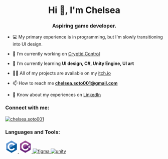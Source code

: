<h1 align="center">Hi 👋, I'm Chelsea</h1>
<h3 align="center">Aspiring game developer.</h3>

- 💻 My primary experience is in programming, but I'm slowly transitioning into UI design.

- 🔭 I’m currently working on [Cryptid Control](https://github.com/corysmith19x/GP3-Team-2-Repo)

- 🌱 I’m currently learning **UI design, C#, Unity Engine, UI art**

- 👨‍💻 All of my projects are available on my [itch.io](https://chelseasoto.itch.io/)

- 📫 How to reach me **chelsea.soto001@gmail.com**

- 📄 Know about my experiences on [LinkedIn](www.linkedin.com/in/chelseasoto001)

<h3 align="left">Connect with me:</h3>
<p align="left">
<a href="https://linkedin.com/in/chelsea.soto001" target="blank"><img align="center" src="https://raw.githubusercontent.com/rahuldkjain/github-profile-readme-generator/master/src/images/icons/Social/linked-in-alt.svg" alt="chelsea.soto001" height="30" width="40" /></a>
</p>

<h3 align="left">Languages and Tools:</h3>
<p align="left"> <a href="https://www.cprogramming.com/" target="_blank" rel="noreferrer"> <img src="https://raw.githubusercontent.com/devicons/devicon/master/icons/c/c-original.svg" alt="c" width="40" height="40"/> </a> <a href="https://www.w3schools.com/cs/" target="_blank" rel="noreferrer"> <img src="https://raw.githubusercontent.com/devicons/devicon/master/icons/csharp/csharp-original.svg" alt="csharp" width="40" height="40"/> </a> <a href="https://www.figma.com/" target="_blank" rel="noreferrer"> <img src="https://www.vectorlogo.zone/logos/figma/figma-icon.svg" alt="figma" width="40" height="40"/> </a> <a href="https://unity.com/" target="_blank" rel="noreferrer"> <img src="https://www.vectorlogo.zone/logos/unity3d/unity3d-icon.svg" alt="unity" width="40" height="40"/> </a> </p>
